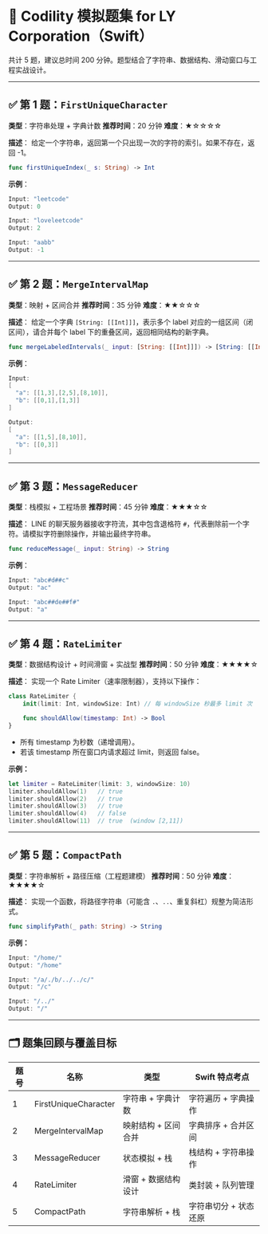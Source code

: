 # 🧠 Codility 模拟题集 for LY Corporation（Swift）

共计 5 题，建议总时间 200 分钟。题型结合了字符串、数据结构、滑动窗口与工程实战设计。

---

## ✅ 第 1 题：`FirstUniqueCharacter`

**类型**：字符串处理 + 字典计数
**推荐时间**：20 分钟
**难度**：★☆☆☆☆

**描述**：
给定一个字符串，返回第一个只出现一次的字符的索引。如果不存在，返回 -1。

```swift
func firstUniqueIndex(_ s: String) -> Int
```

**示例**：
```swift
Input: "leetcode"
Output: 0

Input: "loveleetcode"
Output: 2

Input: "aabb"
Output: -1
```

---

## ✅ 第 2 题：`MergeIntervalMap`

**类型**：映射 + 区间合并
**推荐时间**：35 分钟
**难度**：★★☆☆☆

**描述**：
给定一个字典 `[String: [[Int]]]`，表示多个 label 对应的一组区间（闭区间），请合并每个 label 下的重叠区间，返回相同结构的新字典。

```swift
func mergeLabeledIntervals(_ input: [String: [[Int]]]) -> [String: [[Int]]]
```

**示例**：
```swift
Input:
[
  "a": [[1,3],[2,5],[8,10]],
  "b": [[0,1],[1,3]]
]

Output:
[
  "a": [[1,5],[8,10]],
  "b": [[0,3]]
]
```

---

## ✅ 第 3 题：`MessageReducer`

**类型**：栈模拟 + 工程场景
**推荐时间**：45 分钟
**难度**：★★★☆☆

**描述**：
LINE 的聊天服务器接收字符流，其中包含退格符 `#`，代表删除前一个字符。请模拟字符删除操作，并输出最终字符串。

```swift
func reduceMessage(_ input: String) -> String
```

**示例**：
```swift
Input: "abc#d##c"
Output: "ac"

Input: "abc##de##f#"
Output: "a"
```

---

## ✅ 第 4 题：`RateLimiter`

**类型**：数据结构设计 + 时间滑窗 + 实战型
**推荐时间**：50 分钟
**难度**：★★★★☆

**描述**：
实现一个 Rate Limiter（速率限制器），支持以下操作：

```swift
class RateLimiter {
    init(limit: Int, windowSize: Int) // 每 windowSize 秒最多 limit 次

    func shouldAllow(timestamp: Int) -> Bool
}
```

- 所有 timestamp 为秒数（递增调用）。
- 若该 timestamp 所在窗口内请求超过 limit，则返回 false。

**示例：**
```swift
let limiter = RateLimiter(limit: 3, windowSize: 10)
limiter.shouldAllow(1)   // true
limiter.shouldAllow(2)   // true
limiter.shouldAllow(3)   // true
limiter.shouldAllow(4)   // false
limiter.shouldAllow(11)  // true  (window [2,11])
```

---

## ✅ 第 5 题：`CompactPath`

**类型**：字符串解析 + 路径压缩（工程题建模）
**推荐时间**：50 分钟
**难度**：★★★★☆

**描述**：
实现一个函数，将路径字符串（可能含 `.`、`..`、重复斜杠）规整为简洁形式。

```swift
func simplifyPath(_ path: String) -> String
```

**示例：**
```swift
Input: "/home/"
Output: "/home"

Input: "/a/./b/../../c/"
Output: "/c"

Input: "/../"
Output: "/"
```

---

## 🗂 题集回顾与覆盖目标

| 题号 | 名称                  | 类型                  | Swift 特点考点          |
|------|-----------------------|-----------------------|--------------------------|
| 1    | FirstUniqueCharacter  | 字符串 + 字典计数     | 字符遍历 + 字典操作       |
| 2    | MergeIntervalMap      | 映射结构 + 区间合并   | 字典排序 + 合并区间       |
| 3    | MessageReducer        | 状态模拟 + 栈         | 栈结构 + 字符串操作       |
| 4    | RateLimiter           | 滑窗 + 数据结构设计   | 类封装 + 队列管理         |
| 5    | CompactPath           | 字符串解析 + 栈       | 字符串切分 + 状态还原     |
